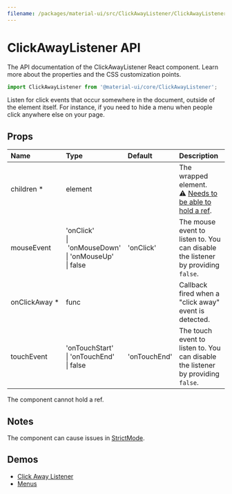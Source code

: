 ```yaml
---
filename: /packages/material-ui/src/ClickAwayListener/ClickAwayListener.js
---
```


<!--- This documentation is automatically generated, do not try to edit it. -->

# ClickAwayListener API

<p class="description">The API documentation of the ClickAwayListener React component. Learn more about the properties and the CSS customization points.</p>

```js
import ClickAwayListener from '@material-ui/core/ClickAwayListener';
```

Listen for click events that occur somewhere in the document, outside of the element itself.
For instance, if you need to hide a menu when people click anywhere else on your page.

## Props

| Name | Type | Default | Description |
|:-----|:-----|:--------|:------------|
| <span class="prop-name required">children&nbsp;*</span> | <span class="prop-type">element</span> |  | The wrapped element.<br>⚠️ [Needs to be able to hold a ref](/guides/composition/#caveat-with-refs). |
| <span class="prop-name">mouseEvent</span> | <span class="prop-type">'onClick'<br>&#124;&nbsp;'onMouseDown'<br>&#124;&nbsp;'onMouseUp'<br>&#124;&nbsp;false</span> | <span class="prop-default">'onClick'</span> | The mouse event to listen to. You can disable the listener by providing `false`. |
| <span class="prop-name required">onClickAway&nbsp;*</span> | <span class="prop-type">func</span> |  | Callback fired when a "click away" event is detected. |
| <span class="prop-name">touchEvent</span> | <span class="prop-type">'onTouchStart'<br>&#124;&nbsp;'onTouchEnd'<br>&#124;&nbsp;false</span> | <span class="prop-default">'onTouchEnd'</span> | The touch event to listen to. You can disable the listener by providing `false`. |

The component cannot hold a ref.


## Notes

The component can cause issues in [StrictMode](https://reactjs.org/docs/strict-mode.html).

## Demos

- [Click Away Listener](/components/click-away-listener/)
- [Menus](/components/menus/)

